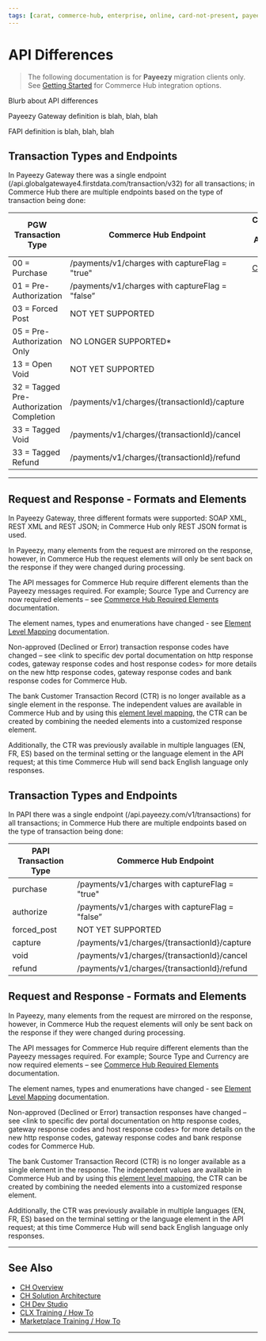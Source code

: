 ```yaml
---
tags: [carat, commerce-hub, enterprise, online, card-not-present, payeezy]
---
```


# API Differences

<!-- theme: danger -->
>  The following documentation is for **Payeezy** migration clients only. See [Getting Started](?path=docs/Getting-Started/Getting-Started-General.md) for Commerce Hub integration options.

Blurb about API differences

Payeezy Gateway definition is blah, blah, blah

FAPI definition is blah, blah, blah

<!--type: tab
titles: Payeezy Gateway Direct, First API
-->

## Transaction Types and Endpoints

In Payeezy Gateway there was a single endpoint (/api.globalgatewaye4.firstdata.com/transaction/v32) for all transactions; in Commerce Hub there are multiple endpoints based on the type of transaction being done:

| PGW Transaction Type | Commerce Hub Endpoint | Commerce Hub Additional Info |
| -------- | ------------- | -------------- |
|00 = Purchase | /payments/v1/charges with captureFlag = "true" | [Charges](?type=post&path=/payments/v1/charges) |
|01 = Pre-Authorization  | /payments/v1/charges with captureFlag = "false”  | 
|03 = Forced Post   | NOT YET SUPPORTED  | 
|05 = Pre-Authorization Only   | NO LONGER SUPPORTED* | 
|13 = Open Void   | NOT YET SUPPORTED  | 
|32 = Tagged Pre-Authorization Completion   | /payments/v1/charges/{transactionId}/capture  | 
|33 = Tagged Void   | /payments/v1/charges/{transactionId}/cancel  | 
|33 = Tagged Refund   | /payments/v1/charges/{transactionId}/refund   | 

---

## Request and Response - Formats and Elements

In Payeezy Gateway, three different formats were supported: SOAP XML, REST XML and REST JSON; in Commerce Hub only REST JSON format is used. 

In Payeezy, many elements from the request are mirrored on the response, however, in Commerce Hub the request elements will only be sent back on the response if they were changed during processing.

The API messages for Commerce Hub require different elements than the Payeezy messages required.  For example; Source Type and Currency are now required elements – see [Commerce Hub Required Elements](?path=docs/Resources/Guides/Payeezy/Payeezy-Migration-ExtendedTechnicalRequired.md) documentation.

The element names, types and enumerations have changed - see [Element Level Mapping](?path=docs/Resources/Guides/Payeezy/Payeezy-Migration-ExtendedTechnicalAPI.md) documentation.

Non-approved (Declined or Error) transaction response codes have changed – see <link to specific dev portal documentation on http response codes, gateway response codes and host response codes> for more details on the new http response codes, gateway response codes and bank response codes for Commerce Hub.

The bank Customer Transaction Record (CTR) is no longer available as a single element in the response. The independent values are available in Commerce Hub and by using this [element level mapping](?path=docs/Resources/Guides/Payeezy/Payeezy-Migration-ExtendedTechnicalCTR.md), the CTR can be created by combining the needed elements into a customized response element.  

Additionally, the CTR was previously available in multiple languages (EN, FR, ES) based on the terminal setting or the language element in the API request; at this time Commerce Hub will send back English language only responses.

<!--
type: tab
-->

## Transaction Types and Endpoints

In PAPI there was a single endpoint (/api.payeezy.com/v1/transactions) for all transactions; in Commerce Hub there are multiple endpoints based on the type of transaction being done:

| PAPI Transaction Type | Commerce Hub Endpoint | 
| -------- | ------------- |
| purchase | /payments/v1/charges with captureFlag = "true" | 
|authorize | /payments/v1/charges with captureFlag = "false”  | 
|forced_post   | NOT YET SUPPORTED  | 
|capture   | /payments/v1/charges/{transactionId}/capture  | 
|void   | /payments/v1/charges/{transactionId}/cancel  | 
|refund  | /payments/v1/charges/{transactionId}/refund   | 

## Request and Response - Formats and Elements

In Payeezy, many elements from the request are mirrored on the response, however, in Commerce Hub the request elements will only be sent back on the response if they were changed during processing.

The API messages for Commerce Hub require different elements than the Payeezy messages required.  For example; Source Type and Currency are now required elements – see [Commerce Hub Required Elements](?path=docs/Resources/Guides/Payeezy/Payeezy-Migration-ExtendedTechnicalRequired.md) documentation.

The element names, types and enumerations have changed - see [Element Level Mapping](?path=docs/Resources/Guides/Payeezy/Payeezy-Migration-ExtendedTechnicalAPI.md) documentation.

Non-approved (Declined or Error) transaction responses have changed – see <link to specific dev portal documentation on http response codes, gateway response codes and host response codes> for more details on the new http response codes, gateway response codes and bank response codes for Commerce Hub.

The bank Customer Transaction Record (CTR) is no longer available as a single element in the response. The independent values are available in Commerce Hub and by using this [element level mapping](?path=docs/Resources/Guides/Payeezy/Payeezy-Migration-ExtendedTechnicalCTR.md), the CTR can be created by combining the needed elements into a customized response element.  

Additionally, the CTR was previously available in multiple languages (EN, FR, ES) based on the terminal setting or the language element in the API request; at this time Commerce Hub will send back English language only responses.

<!-- type: tab-end -->

---

## See Also

- [CH Overview](?path=docs/Resources/API-Documents/Payments_VAS/Verification.md)
- [CH Solution Architecture](?path=docs/Resources/API-Documents/Payments_VAS/Verification.md)
- [CH Dev Studio](?path=docs/Resources/API-Documents/Payments_VAS/Verification.md)
- [CLX Training / How To](?path=docs/Resources/API-Documents/Payments_VAS/Verification.md)
- [Marketplace Training / How To](?path=docs/Resources/API-Documents/Payments_VAS/Verification.md)


---
